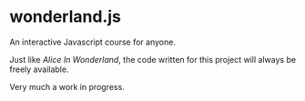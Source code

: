 # wonderland.js
An interactive Javascript course for anyone.

Just like *Alice In Wonderland*, the code written for this project will always be freely available.

Very much a work in progress.
